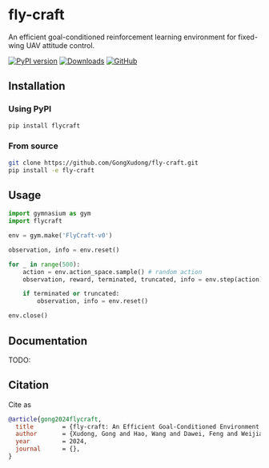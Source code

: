 # fly-craft

An efficient goal-conditioned reinforcement learning environment for fixed-wing UAV attitude control.

[![PyPI version](https://img.shields.io/pypi/v/flycraft.svg?logo=pypi&logoColor=FFE873)](https://pypi.org/project/flycraft/)
[![Downloads](https://static.pepy.tech/badge/flycraft)](https://pepy.tech/project/flycraft)
[![GitHub](https://img.shields.io/github/license/gongxudong/fly-craft.svg)](LICENSE.txt)

## Installation

### Using PyPI

```bash
pip install flycraft
```

### From source

```bash
git clone https://github.com/GongXudong/fly-craft.git
pip install -e fly-craft
```

## Usage

```python
import gymnasium as gym
import flycraft

env = gym.make('FlyCraft-v0')

observation, info = env.reset()

for _ in range(500):
    action = env.action_space.sample() # random action
    observation, reward, terminated, truncated, info = env.step(action)

    if terminated or truncated:
        observation, info = env.reset()

env.close()
```

## Documentation

TODO:

## Citation

Cite as

```bib
@article{gong2024flycraft,
  title        = {fly-craft: An Efficient Goal-Conditioned Environment for Fixed-Wing UAV Attitude Control},
  author       = {Xudong, Gong and Hao, Wang and Dawei, Feng and Weijia, Wang},
  year         = 2024,
  journal      = {},
}
```
